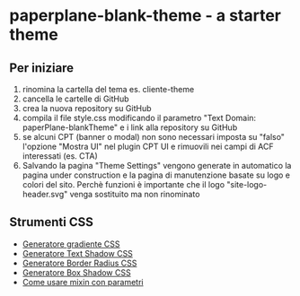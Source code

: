 # paperplane-blank-theme - a starter theme

## Per iniziare
1. rinomina la cartella del tema es. cliente-theme
2. cancella le cartelle di GitHub
3. crea la nuova repository su GitHub
4. compila il file style.css modificando il parametro "Text Domain: paperPlane-blankTheme" e i link alla repository su GitHub
5. se alcuni CPT (banner o modal) non sono necessari imposta su "falso" l'opzione "Mostra UI" nel plugin CPT UI e rimuovili nei campi di ACF interessati (es. CTA) 
6. Salvando la pagina "Theme Settings" vengono generate in automatico la pagina under construction e la pagina di manutenzione basate su logo e colori del sito. Perchè funzioni è importante che il logo "site-logo-header.svg" venga sostituito ma non rinominato

## Strumenti CSS
- [Generatore gradiente CSS](https://cssgradient.io/)
- [Generatore Text Shadow CSS](https://css3gen.com/text-shadow/)
- [Generatore Border Radius CSS](https://css3gen.com/border-radius/)
- [Generatore Box Shadow CSS](https://css3gen.com/box-shadow/)
- [Come usare mixin con parametri](https://marksheet.io/sass-mixins.html)